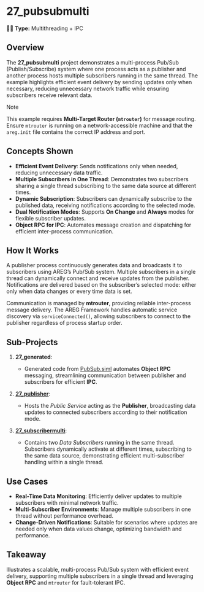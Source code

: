 ﻿# 27_pubsubmulti

🧵🚀 **Type:** Multithreading + IPC

## Overview

The **27_pubsubmulti** project demonstrates a multi-process Pub/Sub (Publish/Subscribe) system where one process acts as a publisher and another process hosts multiple subscribers running in the same thread. The example highlights efficient event delivery by sending updates only when necessary, reducing unnecessary network traffic while ensuring subscribers receive relevant data.

> [!NOTE]
> This example requires **Multi-Target Router (`mtrouter`)** for message routing. Ensure `mtrouter` is running on a network-accessible machine and that the `areg.init` file contains the correct IP address and port.

## Concepts Shown

- **Efficient Event Delivery**: Sends notifications only when needed, reducing unnecessary data traffic.  
- **Multiple Subscribers in One Thread**: Demonstrates two subscribers sharing a single thread subscribing to the same data source at different times.  
- **Dynamic Subscription**: Subscribers can dynamically subscribe to the published data, receiving notifications according to the selected mode.  
- **Dual Notification Modes**: Supports **On Change** and **Always** modes for flexible subscriber updates.  
- **Object RPC for IPC**: Automates message creation and dispatching for efficient inter-process communication.

## How It Works

A publisher process continuously generates data and broadcasts it to subscribers using AREG’s Pub/Sub system. Multiple subscribers in a single thread can dynamically connect and receive updates from the publisher. Notifications are delivered based on the subscriber’s selected mode: either only when data changes or every time data is set.

Communication is managed by **mtrouter**, providing reliable inter-process message delivery. The AREG Framework handles automatic service discovery via `serviceConnected()`, allowing subscribers to connect to the publisher regardless of process startup order.

## Sub-Projects

1. **27_generated**:  
   - Generated code from [PubSub.siml](./services/PubSub.siml) automates **Object RPC** messaging, streamlining communication between publisher and subscribers for efficient **IPC**.

2. **[27_publisher](./publisher/)**:  
   - Hosts the *Public Service* acting as the **Publisher**, broadcasting data updates to connected subscribers according to their notification mode.

3. **[27_subscribermulti](./subscribermulti/)**:  
   - Contains two *Data Subscribers* running in the same thread. Subscribers dynamically activate at different times, subscribing to the same data source, demonstrating efficient multi-subscriber handling within a single thread.

## Use Cases

- **Real-Time Data Monitoring**: Efficiently deliver updates to multiple subscribers with minimal network traffic.  
- **Multi-Subscriber Environments**: Manage multiple subscribers in one thread without performance overhead.  
- **Change-Driven Notifications**: Suitable for scenarios where updates are needed only when data values change, optimizing bandwidth and performance.

## Takeaway

Illustrates a scalable, multi-process Pub/Sub system with efficient event delivery, supporting multiple subscribers in a single thread and leveraging **Object RPC** and `mtrouter` for fault-tolerant IPC.
